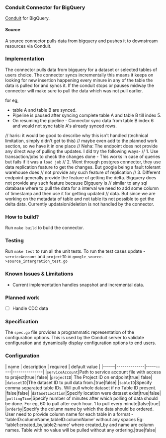 ### Conduit Connector for BigQuery
[Conduit](https://conduit.io) for BigQuery.

#### Source
A source connector pulls data from bigquery and pushes it to downstream resources via Conduit.

### Implementation
The connector pulls data from bigquery for a dataset or selected tables of users choice. The connector syncs incrementally this means
it keeps on looking for new insertion happening every minure in any of the table the data is pulled for and syncs it. 
If the conduit stops or pauses midway the connector will make sure to pull the data which was not pull earlier. 

for eg,
- table A and table B are synced.
- Pipeline is paused after syncing complete table A and table B till index 5.
- On resuming the pipeline - Connector sync data from table B index 6 and would not sync table A's already synced rows.

// haris: it would be good to describe why this isn't handled (technical limitation, simply didn't get to this)
// maybe even add to the planned work section, so we have it in one place 
// Neha: The endpoint does not provide any direct way of pulling the updates. I did try the following ways-
// 1. Use transaction/jobs to check the changes done - This works in case of queries but fails if it was a `load job`
// 2. Went through postgres connector, they use data replication feature to get the changes. But google being a fault tolerant warehouse does
//    not provide any such feature of replication
// 3. Different endpoint generally provide the feature of getting the delta. Bigquery does not provide any such feature because Bigquery is 
//    similar to any sql database where to pull the data for a interval we need to add some column of timestamp and then use it for getting updated
//    data. But since we are working on the metadata of table and not table its not possible to get the delta data.
Currently updataion/deletion is not handled by the connector.

### How to build?
Run `make build` to build the connector.

### Testing
Run `make test` to run all the unit tests. To run the test cases update - `serviceAccount` and `projectID`
in `google_source->source_intergration_test.go` 

### Known Issues & Limitations
* Current implementation handles snapshot and incremental data.

### Planned work
- [ ] Handle CDC data

### Specification
The `spec.go` file provides a programmatic representation of the configuration options. This is used by the Conduit
server to validate configuration and dynamically display configuration options to end users.

### Configuration
[comment]: <> (fix table format and spacing)
| name |  description | required | default value |
|------|--------------|----------|---------------|
|`serviceAccount`|Path to service account file with access to project|true| false|
|`projectID`| The Project ID on endpoint|true| false|
|`datasetID`|The dataset ID to pull data from.|true|false|
|`tableID`|Specify comma separated table IDs. Will pull whole dataset if no Table ID present. |false|false|
|`datasetLocation`|Specify location were dataset exist|true|false|
|`pollingTime`|Specify number of minutes after which polling of data should be done. For eg, 60 to pull after each hour. 1 to pull every minute|false|true|
|`orderby`|Specify the column name by which the data should be ordered. User need to provide column name for each table in a format - 'tableID:columnName,tableID:columnName' without any spaces Eg: 'table1:created_by,table2:name' where created_by and name are column names. Table with no value will be pulled without any ordering.|true|false|

 
